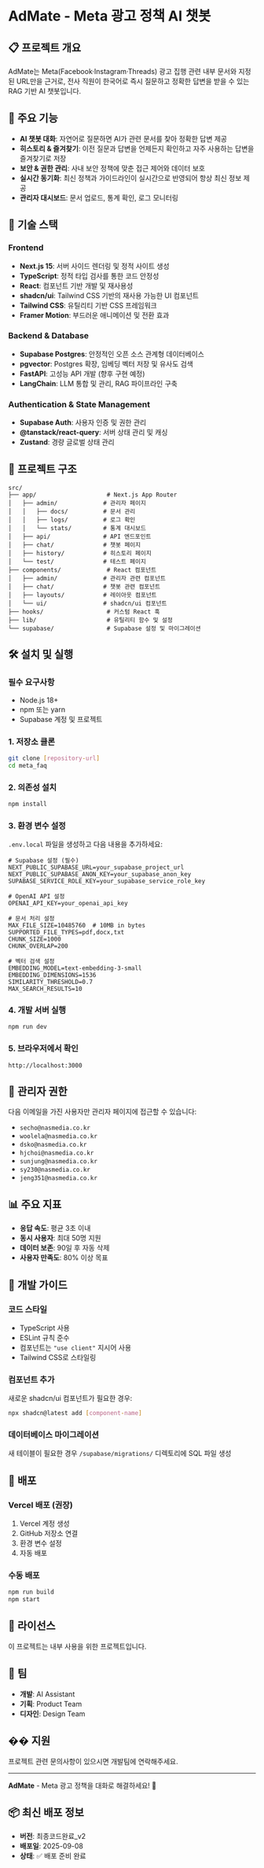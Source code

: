 # AdMate - Meta 광고 정책 AI 챗봇

## 📋 프로젝트 개요

AdMate는 Meta(Facebook·Instagram·Threads) 광고 집행 관련 내부 문서와 지정된 URL만을 근거로, 전사 직원이 한국어로 즉시 질문하고 정확한 답변을 받을 수 있는 RAG 기반 AI 챗봇입니다.

## 🎯 주요 기능

- **AI 챗봇 대화**: 자연어로 질문하면 AI가 관련 문서를 찾아 정확한 답변 제공
- **히스토리 & 즐겨찾기**: 이전 질문과 답변을 언제든지 확인하고 자주 사용하는 답변을 즐겨찾기로 저장
- **보안 & 권한 관리**: 사내 보안 정책에 맞춘 접근 제어와 데이터 보호
- **실시간 동기화**: 최신 정책과 가이드라인이 실시간으로 반영되어 항상 최신 정보 제공
- **관리자 대시보드**: 문서 업로드, 통계 확인, 로그 모니터링

## 🚀 기술 스택

### Frontend
- **Next.js 15**: 서버 사이드 렌더링 및 정적 사이트 생성
- **TypeScript**: 정적 타입 검사를 통한 코드 안정성
- **React**: 컴포넌트 기반 개발 및 재사용성
- **shadcn/ui**: Tailwind CSS 기반의 재사용 가능한 UI 컴포넌트
- **Tailwind CSS**: 유틸리티 기반 CSS 프레임워크
- **Framer Motion**: 부드러운 애니메이션 및 전환 효과

### Backend & Database
- **Supabase Postgres**: 안정적인 오픈 소스 관계형 데이터베이스
- **pgvector**: Postgres 확장, 임베딩 벡터 저장 및 유사도 검색
- **FastAPI**: 고성능 API 개발 (향후 구현 예정)
- **LangChain**: LLM 통합 및 관리, RAG 파이프라인 구축

### Authentication & State Management
- **Supabase Auth**: 사용자 인증 및 권한 관리
- **@tanstack/react-query**: 서버 상태 관리 및 캐싱
- **Zustand**: 경량 글로벌 상태 관리

## 📁 프로젝트 구조

```
src/
├── app/                    # Next.js App Router
│   ├── admin/             # 관리자 페이지
│   │   ├── docs/          # 문서 관리
│   │   ├── logs/          # 로그 확인
│   │   └── stats/         # 통계 대시보드
│   ├── api/               # API 엔드포인트
│   ├── chat/              # 챗봇 페이지
│   ├── history/           # 히스토리 페이지
│   └── test/              # 테스트 페이지
├── components/             # React 컴포넌트
│   ├── admin/             # 관리자 관련 컴포넌트
│   ├── chat/              # 챗봇 관련 컴포넌트
│   ├── layouts/           # 레이아웃 컴포넌트
│   └── ui/                # shadcn/ui 컴포넌트
├── hooks/                  # 커스텀 React 훅
├── lib/                    # 유틸리티 함수 및 설정
└── supabase/               # Supabase 설정 및 마이그레이션
```

## 🛠️ 설치 및 실행

### 필수 요구사항
- Node.js 18+ 
- npm 또는 yarn
- Supabase 계정 및 프로젝트

### 1. 저장소 클론
```bash
git clone [repository-url]
cd meta_faq
```

### 2. 의존성 설치
```bash
npm install
```

### 3. 환경 변수 설정
`.env.local` 파일을 생성하고 다음 내용을 추가하세요:

```env
# Supabase 설정 (필수)
NEXT_PUBLIC_SUPABASE_URL=your_supabase_project_url
NEXT_PUBLIC_SUPABASE_ANON_KEY=your_supabase_anon_key
SUPABASE_SERVICE_ROLE_KEY=your_supabase_service_role_key

# OpenAI API 설정
OPENAI_API_KEY=your_openai_api_key

# 문서 처리 설정
MAX_FILE_SIZE=10485760  # 10MB in bytes
SUPPORTED_FILE_TYPES=pdf,docx,txt
CHUNK_SIZE=1000
CHUNK_OVERLAP=200

# 벡터 검색 설정
EMBEDDING_MODEL=text-embedding-3-small
EMBEDDING_DIMENSIONS=1536
SIMILARITY_THRESHOLD=0.7
MAX_SEARCH_RESULTS=10
```

### 4. 개발 서버 실행
```bash
npm run dev
```

### 5. 브라우저에서 확인
```
http://localhost:3000
```

## 🔐 관리자 권한

다음 이메일을 가진 사용자만 관리자 페이지에 접근할 수 있습니다:

- `secho@nasmedia.co.kr`
- `woolela@nasmedia.co.kr`
- `dsko@nasmedia.co.kr`
- `hjchoi@nasmedia.co.kr`
- `sunjung@nasmedia.co.kr`
- `sy230@nasmedia.co.kr`
- `jeng351@nasmedia.co.kr`

## 📊 주요 지표

- **응답 속도**: 평균 3초 이내
- **동시 사용자**: 최대 50명 지원
- **데이터 보존**: 90일 후 자동 삭제
- **사용자 만족도**: 80% 이상 목표

## 🔧 개발 가이드

### 코드 스타일
- TypeScript 사용
- ESLint 규칙 준수
- 컴포넌트는 `"use client"` 지시어 사용
- Tailwind CSS로 스타일링

### 컴포넌트 추가
새로운 shadcn/ui 컴포넌트가 필요한 경우:
```bash
npx shadcn@latest add [component-name]
```

### 데이터베이스 마이그레이션
새 테이블이 필요한 경우 `/supabase/migrations/` 디렉토리에 SQL 파일 생성

## 🚀 배포

### Vercel 배포 (권장)
1. Vercel 계정 생성
2. GitHub 저장소 연결
3. 환경 변수 설정
4. 자동 배포

### 수동 배포
```bash
npm run build
npm start
```

## 📝 라이선스

이 프로젝트는 내부 사용을 위한 프로젝트입니다.

## 👥 팀

- **개발**: AI Assistant
- **기획**: Product Team
- **디자인**: Design Team

## �� 지원

프로젝트 관련 문의사항이 있으시면 개발팀에 연락해주세요.

---

**AdMate** - Meta 광고 정책을 대화로 해결하세요! 🚀

## 📦 최신 배포 정보
- **버전**: 최종코드완료_v2
- **배포일**: 2025-09-08
- **상태**: ✅ 배포 준비 완료
